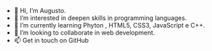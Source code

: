- 👋 Hi, I’m Augusto.
- 👀 I’m interested in deepen skills in programming languages.
- 🌱 I’m currently learning  Phyton , HTML5,  CSS3, JavaScript e C++.
- 💞️ I’m looking to collaborate in web development.
- 📫 Get in touch on GitHub

<!---
augustofavaretto/augustofavaretto is a ✨ special ✨ repository because its `README.md` (this file) appears on your GitHub profile.
You can click the Preview link to take a look at your changes.
--->
